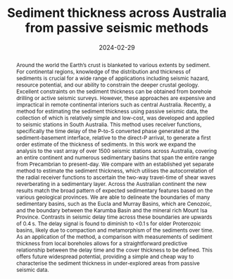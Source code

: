 ---
title: "Sediment thickness across Australia from passive seismic methods"

# Authors
# If you created a profile for a user (e.g. the default `admin` user), write the username (folder name) here 
# and it will be replaced with their full name and linked to their profile.
authors:
- A. Marignier
- C. M. Eakin
- B. Hejrani
- S. Agrawal
- R. Hassan

# Author notes (optional)
author_notes: []

date: "2024-02-29"

# Publication type.
# Legend: 0 = Uncategorized; 1 = Conference paper; 2 = Journal article;
# 3 = Preprint / Working Paper; 4 = Report; 5 = Book; 6 = Book section;
# 7 = Thesis; 8 = Patent
publication_types: ["2"]

# Publication name and optional abbreviated publication name.
publication: "*Geophysical Journal International*"
publication_short: "*GJI*"

abstract: Around the world the Earth’s crust is blanketed to various extents by sediment. For continental regions, knowledge of the distribution and thickness of sediments is crucial for a wide range of applications including seismic hazard, resource potential, and our ability to constrain the deeper crustal geology. Excellent constraints on the sediment thickness can be obtained from borehole drilling or active seismic surveys. However, these approaches are expensive and impractical in remote continental interiors such as central Australia. Recently, a method for estimating the sediment thickness using passive seismic data, the collection of which is relatively simple and low-cost, was developed and applied to seismic stations in South Australia. This method uses receiver functions, specifically the time delay of the P-to-S converted phase generated at the sediment-basement interface, relative to the direct-P arrival, to generate a first order estimate of the thickness of sediments. In this work we expand the analysis to the vast array of over 1500 seismic stations across Australia, covering an entire continent and numerous sedimentary basins that span the entire range from Precambrian to present-day. We compare with an established yet separate method to estimate the sediment thickness, which utilises the autocorrelation of the radial receiver functions to ascertain the two-way travel-time of shear waves reverberating in a sedimentary layer. Across the Australian continent the new results match the broad pattern of expected sedimentary features based on the various geological provinces. We are able to delineate the boundaries of many sedimentary basins, such as the Eucla and Murray Basins, which are Cenozoic, and the boundary between the Karumba Basin and the mineral rich Mount Isa Province. Contrasts in seismic delay time across these boundaries are upwards of 0.4 s. The delay signal is found to diminish to <0.1 s for older Proterozoic basins, likely due to compaction and metamorphism of the sediments over time. As an application of the method, a comparison with measurements of sediment thickness from local boreholes allows for a straightforward predictive relationship between the delay time and the cover thickness to be defined. This offers future widespread potential, providing a simple and cheap way to characterise the sediment thickness in under-explored areas from passive seismic data.

tags: []

# Custom links (uncomment lines below)
links:
- name: URL
  url: https://academic.oup.com/gji/advance-article/doi/10.1093/gji/ggae070/7616930
  icon_pack: fas
  icon: globe
- name: DOI
  url: https://doi.org/10.1093/gji/ggae070
  icon_pack: ai
  icon: doi
- name: Data
  url: https://zenodo.org/records/10114919
  icon_pack: fas
  icon: database
---